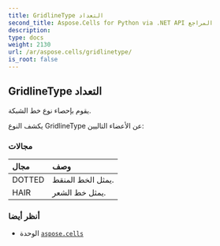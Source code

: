 ```yaml
---
title: GridlineType التعداد
second_title: Aspose.Cells for Python via .NET API المراجع
description:
type: docs
weight: 2130
url: /ar/aspose.cells/gridlinetype/
is_root: false
---
```

##  GridlineType التعداد
يقوم بإحصاء نوع خط الشبكة.



يكشف النوع GridlineType عن الأعضاء التاليين:

###  مجالات
| مجال| وصف|
| :- | :- |
| DOTTED | يمثل الخط المنقط.|
| HAIR | يمثل خط الشعر.|



###  أنظر أيضا
* الوحدة [`aspose.cells`](..)
